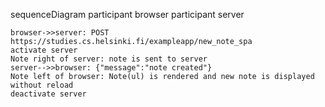sequenceDiagram
    participant browser
    participant server

    browser->>server: POST https://studies.cs.helsinki.fi/exampleapp/new_note_spa
    activate server
    Note right of server: note is sent to server
    server-->>browser: {"message":"note created"}
    Note left of browser: Note(ul) is rendered and new note is displayed without reload
    deactivate server
